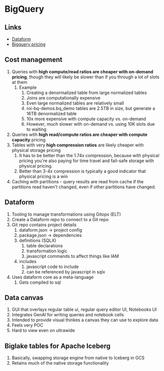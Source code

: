 # BigQuery

## Links

* [Dataform](https://cloud.google.com/dataform/docs/overview)
* [Bigquery pricing](https://cloud.google.com/bigquery/pricing?hl=en#storage)

## Cost management

1. Queries with **high compute/read ratios are cheaper with on-demand pricing**, though they will likely be slower than if you through a lot of slots at them
   1. Example
      1. Creating a denormalized table from large normalized tables
      2. Joins are computationally expensive
      3. Even large normalized tables are relatively small
      4. roi-bq-demos.bq_demo tables are 2.5TB in size, but generate a 16TB denormalized table
      5. 10x more expensive with compute capacity vs. on-demand
      6. However, much slower with on-demand vs. using 10K slots due to waiting
2. Queries with **high read/compute ratios are cheaper with compute capacity** pricing
3. Tables with very **high compression ratios** are likely cheaper with physical storage pricing
   1. It has to be better than the 1.74x compression, because with physical pricing you're also paying for time travel and fail-safe storage with physical pricing.
   2. Better than 3-4x compression is typically a good indicator that physical pricing is a win
4. Caching with partitions - query results are read from cache if the partitions read haven't changed, even if other partitions have changed.


## Dataform

1. Tooling to manage transformations using Gitops (ELT)
2. Create a Dataform repo to connect to a Git repo
3. Git repo contains project details
   1. dataform.json -> project config
   2. package.json -> dependencies
   3. definitions (SQLX)
      1. table declarations
      2. transformation logic
      3. javascript commands to affect things like IAM
   4. includes
      1. javascript code to include
      2. can be referenced by javascript in sqlx
4. Uses dataform core as a meta-language
   1. Gets compiled to sql

## Data canvas

1. GUI that overlays regular table ui, regular query editor UI, Notebooks UI
2. Integrates GenAI for writing queries and notebook cells
3. Intended to provide visual thinkes a canvas they can use to explore data
4. Feels very POC
5. Hard to view even on ultrawide

## Biglake tables for Apache Iceberg
1. Basically, swapping storage engine from native to Iceberg in GCS
2. Retains much of the native storage functionality